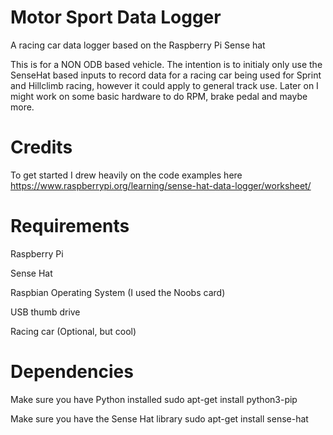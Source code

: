 # Motor Sport Data Logger
A racing car data logger based on the Raspberry Pi Sense hat

This is for a NON ODB based vehicle. The intention is to initialy only use the SenseHat based inputs to record data for a racing car being used for Sprint and Hillclimb racing, however it could apply to general track use. Later on I might work on some basic hardware to do RPM, brake pedal and maybe more.

# Credits
To get started I drew heavily on the code examples here
https://www.raspberrypi.org/learning/sense-hat-data-logger/worksheet/

# Requirements

Raspberry Pi

Sense Hat

Raspbian Operating System (I used the Noobs card)

USB thumb drive

Racing car (Optional, but cool)

# Dependencies
Make sure you have Python installed
sudo apt-get install python3-pip

Make sure you have the Sense Hat library
sudo apt-get install sense-hat


